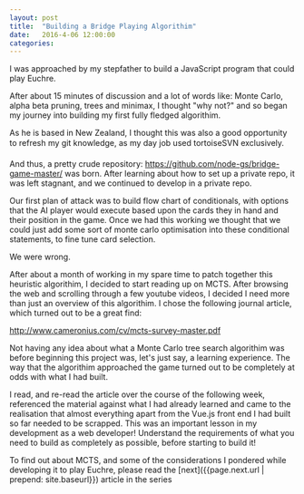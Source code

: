 ```yaml
---
layout: post
title:  "Building a Bridge Playing Algorithim"
date:   2016-4-06 12:00:00
categories: 
---
```

I was approached by my stepfather to build a JavaScript program that could play Euchre.

After about 15 minutes of discussion and a lot of words like: Monte Carlo, alpha beta pruning, trees and minimax, I thought "why not?" and so began my journey into building my first fully fledged algorithim.

As he is based in New Zealand, I thought this was also a good opportunity to refresh my git knowledge, as my day job used tortoiseSVN exclusively.

And thus, a pretty crude repository: https://github.com/node-gs/bridge-game-master/ was born. After learning about how to set up a private repo, it was left stagnant, and we continued to develop in a private repo.

Our first plan of attack was to build flow chart of conditionals, with options that the AI player would execute based upon the cards they in hand and their position in the game. Once we had this working we thought that we could just add some sort of monte carlo optimisation into these conditional statements, to fine tune card selection.

We were wrong.   


After about a month of working in my spare time to patch together this heuristic algorithim, I decided to start reading up on MCTS. After browsing the web and scrolling through a few youtube videos, I decided I need more than just an overview of this algorithim. I chose the following journal article, which turned out to be a great find:

http://www.cameronius.com/cv/mcts-survey-master.pdf

Not having any idea about what a Monte Carlo tree search algorithim was before beginning this project was, let's just say, a learning experience. The way that the algorithim approached the game turned out to be completely at odds with what I had built.

I read, and re-read the article over the course of the following week, referenced the material against what I had already learned and came to the realisation that almost everything apart from the Vue.js front end I had built so far needed to be scrapped. This was an important lesson  in my development as a web developer! Understand the requirements of what you need to build as completely as possible, before starting to build it!

To find out about MCTS, and some of the considerations I pondered while developing it to play Euchre, please read the [next]({{page.next.url  | prepend: site.baseurl}}) article in the series


